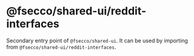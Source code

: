 # @fsecco/shared-ui/reddit-interfaces

Secondary entry point of `@fsecco/shared-ui`. It can be used by importing from `@fsecco/shared-ui/reddit-interfaces`.
